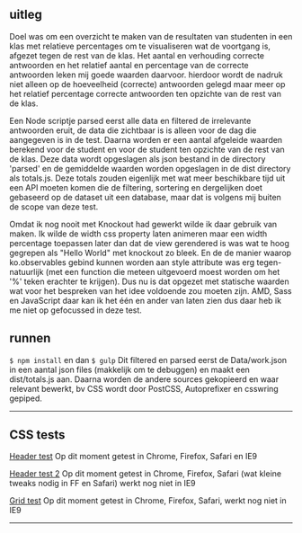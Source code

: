 ## uitleg
Doel was om een overzicht te maken van de resultaten van studenten in een klas met relatieve percentages om te visualiseren wat de voortgang is, afgezet tegen de rest van de klas.
Het aantal en verhouding correcte antwoorden en het relatief aantal en percentage van de correcte antwoorden leken mij goede waarden daarvoor.
hierdoor wordt de nadruk niet alleen op de hoeveelheid (correcte) antwoorden gelegd maar meer op het relatief percentage correcte antwoorden ten opzichte van de rest van de klas.

Een Node scriptje parsed eerst alle data en filtered de irrelevante antwoorden eruit, de data die zichtbaar is is alleen voor de dag die aangegeven is in de test.
Daarna worden er een aantal afgeleide waarden berekend voor de student en voor de student ten opzichte van de rest van de klas.
Deze data wordt opgeslagen als json bestand in de directory 'parsed' en de gemiddelde waarden worden opgeslagen in de dist directory als totals.js.
Deze totals zouden eigenlijk met wat meer beschikbare tijd uit een API moeten komen die de filtering, sortering en dergelijken doet gebaseerd op de dataset uit een database, maar dat is volgens mij buiten de scope van deze test.

Omdat ik nog nooit met Knockout had gewerkt wilde ik daar gebruik van maken.
Ik wilde de width css property laten animeren maar een width percentage toepassen later dan dat de view gerendered is was wat te hoog gegrepen als "Hello World" met knockout zo bleek.
En de de manier waarop ko.observables gebind kunnen worden aan style attribute was erg tegen-natuurlijk (met een function die meteen uitgevoerd moest worden om het '%' teken erachter te krijgen).
Dus nu is dat opgezet met statische waarden wat voor het bespreken van het idee voldoende zou moeten zijn.
AMD, Sass en JavaScript daar kan ik het één en ander van laten zien dus daar heb ik me niet op gefocussed in deze test.

## runnen
`$ npm install` en dan `$ gulp`
Dit filtered en parsed eerst de Data/work.json in een aantal json files (makkelijk om te debuggen) en maakt een dist/totals.js aan.
Daarna worden de andere sources gekopieerd en waar relevant bewerkt, bv CSS wordt door PostCSS, Autoprefixer en csswring gepiped.

* * *

## CSS tests
[Header test](http://output.jsbin.com/nudisa)
Op dit moment getest in Chrome, Firefox, Safari en IE9

[Header test 2](https://jsbin.com/hovoxe)
Op dit moment getest in Chrome, Firefox, Safari (wat kleine tweaks nodig in FF en Safari) werkt nog niet in IE9

[Grid test](https://output.jsbin.com/hajoqa)
Op dit moment getest in Chrome, Firefox, Safari, werkt nog niet in IE9

* * *
